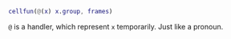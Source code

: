 ```matlab
cellfun(@(x) x.group, frames)
```
`@` is a handler, which represent `x` temporarily. Just like a pronoun.